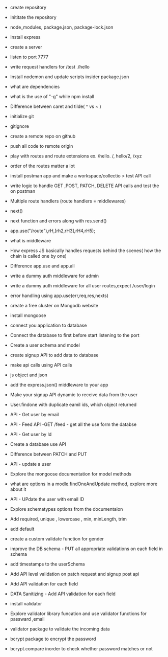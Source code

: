 - create repository
- Inititate the repository
- node_modules, package.json, package-lock.json
- Install express
- create a server
- listen to port 7777
- write request handlers for /test ./hello
- Install nodemon and update scripts insider package.json
- what are dependencies
- what is the use of "-g" while npm install
- Difference between caret and tilde( ^ vs ~ )

- initialize git
- gitignore
- create a remote repo on github
- push all code to remote origin
- play with routes and route extensions ex. /hello. /, hello/2, /xyz
- order of the routes matter a lot
- install postman app and make a workspace/collectio > test API call
- write logic to handle GET ,POST, PATCH, DELETE API calls and test the on postman

- Multiple route handlers (route handlers = middlewares)
- next()
- next function and errors along with res.send()
- app.use("/route"),rH,[rh2,rH3],rH4,rH5);
- what is middleware
- How express JS basically handles requests behind the scenes( how the chain is called one by one)
- Difference app.use and app.all
- write a dummy auth middleware for admin
- write a dummy auth middleware for all user routes,expect /user/login
- error handling using app.use(err,req,res,nexts)

- create a free cluster on Mongodb website
- install mongoose
- connect you application to database
- Connect the database to first before start listening to the port
- Create a user schema and model
- create signup API to add data to database
- make api calls using API calls

- js object and json
- add the express.json() middleware to your app
- Make your signup API dynamic to receive data from the user
- User.findone with duplicate eamil ids, which object returned
- API - Get user by email
- API - Feed API -GET /feed - get all the use form the databse
- API - Get user by Id
- Create a database use API
- Difference between PATCH and PUT
- API - update a user
- Explore the mongoose documentation for model methods
- what are options in a modle.findOneAndUpdate method, explore more about it
- API - UPdate the user with email ID

- Explore schematypes options from the documentaion
- Add required, unique , lowercase , min, minLength, trim
- add default
- create a custom validate function for gender
- improve the DB schema - PUT all appropriate validations on each field in schema
- add timestamps to the userSchema
- Add API level validation on patch request and signup post api
- Add API validation for each field
- DATA Sanitizing - Add API validation for each field
- install validator
- Explore validator library funcation and use validator functions for passward ,email

- validator package to validate the incoming data
- bcrypt package to encrypt the password
- bcrypt.compare inorder to check whether password matches or not
